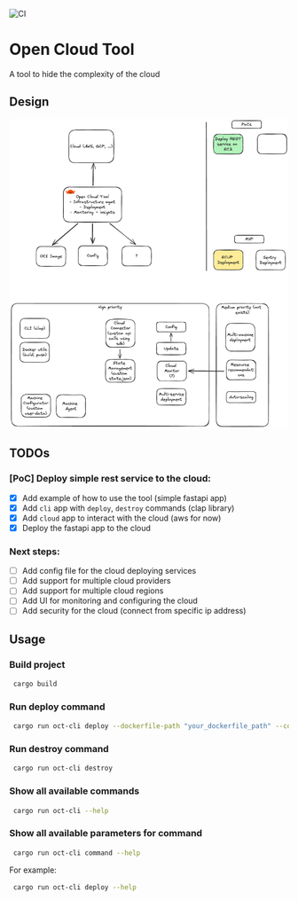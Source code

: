 ![CI](https://github.com/21inchLingcod/opencloudtool/actions/workflows/postsubmit.yml/badge.svg)

# Open Cloud Tool

A tool to hide the complexity of the cloud

## Design

![OpenCloudTool Design](./docs/design.png)

## TODOs

### [PoC] Deploy simple rest service to the cloud:

- [x] Add example of how to use the tool (simple fastapi app)
- [x] Add `cli` app with `deploy`, `destroy` commands (clap library)
- [x] Add `cloud` app to interact with the cloud (aws for now)
- [x] Deploy the fastapi app to the cloud

### Next steps:

- [ ] Add config file for the cloud deploying services
- [ ] Add support for multiple cloud providers
- [ ] Add support for multiple cloud regions
- [ ] Add UI for monitoring and configuring the cloud
- [ ] Add security for the cloud (connect from specific ip address)

## Usage

### Build project

```bash
 cargo build
```

### Run deploy command

```bash
 cargo run oct-cli deploy --dockerfile-path "your_dockerfile_path" --context-path "your_context_path"
```

### Run destroy command

```bash
 cargo run oct-cli destroy
```

### Show all available commands

```bash
 cargo run oct-cli --help
```


### Show all available parameters for command

```bash
 cargo run oct-cli command --help
```

For example:

```bash
 cargo run oct-cli deploy --help
```
